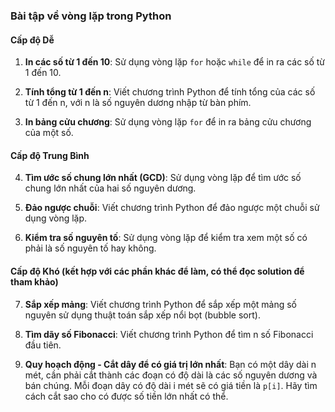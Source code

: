 ### Bài tập về vòng lặp trong Python

#### Cấp độ Dễ

1. **In các số từ 1 đến 10**: Sử dụng vòng lặp `for` hoặc `while` để in ra các số từ 1 đến 10.
2. **Tính tổng từ 1 đến n**: Viết chương trình Python để tính tổng của các số từ 1 đến n, với n là số nguyên dương nhập từ bàn phím.

3. **In bảng cửu chương**: Sử dụng vòng lặp `for` để in ra bảng cửu chương của một số.

#### Cấp độ Trung Bình

4. **Tìm ước số chung lớn nhất (GCD)**: Sử dụng vòng lặp để tìm ước số chung lớn nhất của hai số nguyên dương.

5. **Đảo ngược chuỗi**: Viết chương trình Python để đảo ngược một chuỗi sử dụng vòng lặp.

6. **Kiểm tra số nguyên tố**: Sử dụng vòng lặp để kiểm tra xem một số có phải là số nguyên tố hay không.

#### Cấp độ Khó (kết hợp với các phần khác để làm, có thể đọc solution để tham khảo)

7. **Sắp xếp mảng**: Viết chương trình Python để sắp xếp một mảng số nguyên sử dụng thuật toán sắp xếp nổi bọt (bubble sort).

8. **Tìm dãy số Fibonacci**: Viết chương trình Python để tìm n số Fibonacci đầu tiên.

9. **Quy hoạch động - Cắt dây để có giá trị lớn nhất**: Bạn có một dây dài n mét, cần phải cắt thành các đoạn có độ dài là các số nguyên dương và bán chúng. Mỗi đoạn dây có độ dài i mét sẽ có giá tiền là `p[i]`. Hãy tìm cách cắt sao cho có được số tiền lớn nhất có thể.
